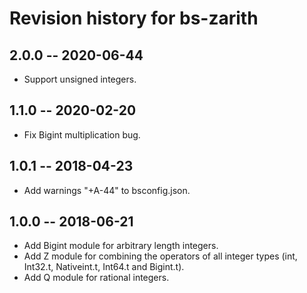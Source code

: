 # Revision history for bs-zarith

## 2.0.0 -- 2020-06-44

* Support unsigned integers.

## 1.1.0 -- 2020-02-20

* Fix Bigint multiplication bug.

## 1.0.1 -- 2018-04-23

* Add warnings "+A-44" to bsconfig.json.

## 1.0.0 -- 2018-06-21

* Add Bigint module for arbitrary length integers.
* Add Z module for combining the operators of all integer types (int, Int32.t, Nativeint.t, Int64.t and Bigint.t).
* Add Q module for rational integers.
